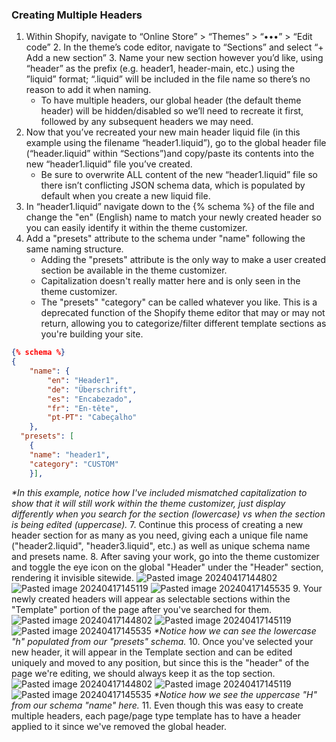 ### **Creating Multiple Headers**

1. Within Shopify, navigate to “Online Store” > “Themes” > “•••” > “Edit code”
2. In the theme’s code editor, navigate to “Sections” and select “+ Add a new section”
3. Name your new section however you’d like, using “header” as the prefix (e.g. header1, header-main, etc.) using the ”liquid” format; “.liquid” will be included in the file name so there’s no reason to add it when naming. 
	- To have multiple headers, our global header (the default theme header) will be hidden/disabled so we’ll need to recreate it first, followed by any subsequent headers we may need.
1. Now that you’ve recreated your new main header liquid file (in this example using the filename “header1.liquid”), go to the global header file (“header.liquid” within “Sections”)and copy/paste its contents into the new “header1.liquid” file you’ve created.
	- Be sure to overwrite ALL content of the new “header1.liquid” file so there isn’t conflicting JSON schema data, which is populated by default when you create a new liquid file.
5. In “header1.liquid” navigate down to the {% schema %} of the file and change the "en" (English) name to match your newly created header so you can easily identify it within the theme customizer.
6. Add a "presets" attribute to the schema under "name" following the same naming structure. 
	- Adding the "presets" attribute is the only way to make a user created section be available in the theme customizer.
	- Capitalization doesn't really matter here and is only seen in the theme customizer.
	- The "presets" "category" can be called whatever you like. This is a deprecated function of the Shopify theme editor that may or may not return, allowing you to categorize/filter different template sections as you're building your site.
```json
{% schema %}
{
    "name": {
        "en": "Header1",
        "de": "Überschrift",
        "es": "Encabezado",
        "fr": "En-tête",
        "pt-PT": "Cabeçalho"
    },
  "presets": [
    {
    "name": "header1",
    "category": "CUSTOM"
    }],
```
<em>*In this example, notice how I've included mismatched capitalization to show that it will still work within the theme customizer, just display differently when you search for the section (lowercase) vs when the section is being edited (uppercase).</em>
7. Continue this process of creating a new header section for as many as you need, giving each a unique file name ("header2.liquid", "header3.liquid", etc.) as well as unique schema name and presets name.
8. After saving your work, go into the theme customizer and toggle the eye icon on the global "Header" under the "Header" section, rendering it invisible sitewide.
	![Pasted image 20240417144802](https://github.com/JRVarsity/VS-Documentation/assets/137803222/992f4313-2558-428a-a5cd-42384ea397a6)
![Pasted image 20240417145119](https://github.com/JRVarsity/VS-Documentation/assets/137803222/385cccbf-edca-49b1-b67b-f2e9e0cdae2e)
![Pasted image 20240417145535](https://github.com/JRVarsity/VS-Documentation/assets/137803222/5ccc14e1-41e3-4396-8fdd-a89a3a4e34cb)
9. Your newly created headers will appear as selectable sections within the "Template" portion of the page after you've searched for them.
	![Pasted image 20240417144802](https://github.com/JRVarsity/VS-Documentation/assets/137803222/992f4313-2558-428a-a5cd-42384ea397a6)
![Pasted image 20240417145119](https://github.com/JRVarsity/VS-Documentation/assets/137803222/385cccbf-edca-49b1-b67b-f2e9e0cdae2e)
![Pasted image 20240417145535](https://github.com/JRVarsity/VS-Documentation/assets/137803222/5ccc14e1-41e3-4396-8fdd-a89a3a4e34cb)
	<em>*Notice how we can see the lowercase "h" populated from our "presets" schema.</em>
10. Once you've selected your new header, it will appear in the Template section and can be edited uniquely and moved to any position, but since this is the "header" of the page we're editing, we should always keep it as the top section.
	![Pasted image 20240417144802](https://github.com/JRVarsity/VS-Documentation/assets/137803222/992f4313-2558-428a-a5cd-42384ea397a6)
![Pasted image 20240417145119](https://github.com/JRVarsity/VS-Documentation/assets/137803222/385cccbf-edca-49b1-b67b-f2e9e0cdae2e)
![Pasted image 20240417145535](https://github.com/JRVarsity/VS-Documentation/assets/137803222/5ccc14e1-41e3-4396-8fdd-a89a3a4e34cb)
	<em>*Notice how we see the uppercase "H" from our schema "name" here.</em>
11. Even though this was easy to create multiple headers, each page/page type template has to have a header applied to it since we've removed the global header.
